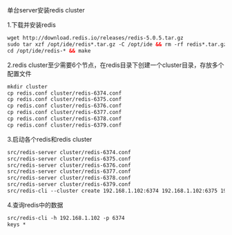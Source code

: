 单台server安装redis cluster

1.下载并安装redis
```xml
wget http://download.redis.io/releases/redis-5.0.5.tar.gz
sudo tar xzf /opt/ide/redis*.tar.gz -C /opt/ide && rm -rf redis*.tar.gz
cd /opt/ide/redis-* && make
```

2.redis cluster至少需要6个节点，在redis目录下创建一个cluster目录，存放多个配置文件
```xml
mkdir cluster
cp redis.conf cluster/redis-6374.conf
cp redis.conf cluster/redis-6375.conf
cp redis.conf cluster/redis-6376.conf
cp redis.conf cluster/redis-6377.conf
cp redis.conf cluster/redis-6378.conf
cp redis.conf cluster/redis-6379.conf
```

3.启动各个redis和redis cluster
```xml
src/redis-server cluster/redis-6374.conf
src/redis-server cluster/redis-6375.conf
src/redis-server cluster/redis-6376.conf
src/redis-server cluster/redis-6377.conf
src/redis-server cluster/redis-6378.conf
src/redis-server cluster/redis-6379.conf
src/redis-cli --cluster create 192.168.1.102:6374 192.168.1.102:6375 192.168.1.102:6376 192.168.1.102:6377 192.168.1.102:6378 192.168.1.102:6379 --cluster-replicas 1
```

4.查询redis中的数据
```xml
src/redis-cli -h 192.168.1.102 -p 6374
keys *
```






